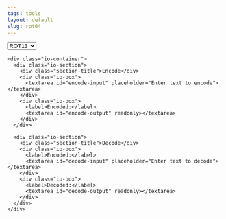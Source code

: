 ```yaml
---
tags: tools
layout: default
slug: rot64
---
```

  <div class="container">
    <div class="control-panel">
      <select id="mode">
        <option value="rot13">ROT13</option>
        <option value="base64">Base64</option>
      </select>
    </div>

    <div class="io-container">
      <div class="io-section">
        <div class="section-title">Encode</div>
        <div class="io-box">
          <textarea id="encode-input" placeholder="Enter text to encode"></textarea>
        </div>
        <div class="io-box">
          <label>Encoded:</label>
          <textarea id="encode-output" readonly></textarea>
        </div>
      </div>

      <div class="io-section">
        <div class="section-title">Decode</div>
        <div class="io-box">
          <label>Encoded:</label>
          <textarea id="decode-input" placeholder="Enter text to decode"></textarea>
        </div>
        <div class="io-box">
          <label>Decoded:</label>
          <textarea id="decode-output" readonly></textarea>
        </div>
      </div>
    </div>
  </div>

  <script type="module">
const encodeInput = document.getElementById('encode-input')
const encodeOutput = document.getElementById('encode-output')
const decodeInput = document.getElementById('decode-input')
const decodeOutput = document.getElementById('decode-output')
const modeSelect = document.getElementById('mode')

function rot13(str) {
  return str.replace(/[a-zA-Z]/g, char => {
    const base = char <= 'Z' ? 65 : 97
    return String.fromCharCode((char.charCodeAt(0) - base + 13) % 26 + base)
  })
}

function processEncode() {
  const text = encodeInput.value
  const mode = modeSelect.value

  try {
    if (mode === 'rot13') {
      encodeOutput.value = rot13(text)
    } else if (mode === 'base64') {
      encodeOutput.value = btoa(text)
    }
  } catch (e) {
    encodeOutput.value = 'Error: Invalid input for encoding'
  }
}

function processDecode() {
  const text = decodeInput.value
  const mode = modeSelect.value

  try {
    if (mode === 'rot13') {
      decodeOutput.value = rot13(text)
    } else if (mode === 'base64') {
      decodeOutput.value = atob(text)
    }
  } catch (e) {
    decodeOutput.value = 'Error: Invalid input for decoding'
  }
}

encodeInput.addEventListener('input', processEncode)
decodeInput.addEventListener('input', processDecode)
modeSelect.addEventListener('change', () => {
  processEncode()
  processDecode()
})
  </script>
